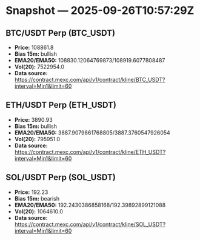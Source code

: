 # Snapshot — 2025-09-26T10:57:29Z

## BTC/USDT Perp (BTC_USDT)
- **Price:** 108861.8
- **Bias 15m:** bullish
- **EMA20/EMA50:** 108830.12064769873/108919.6077808487
- **Vol(20):** 7522954.0
- **Data source:** https://contract.mexc.com/api/v1/contract/kline/BTC_USDT?interval=Min1&limit=60

## ETH/USDT Perp (ETH_USDT)
- **Price:** 3890.93
- **Bias 15m:** bullish
- **EMA20/EMA50:** 3887.9079861768805/3887.3760547926054
- **Vol(20):** 795951.0
- **Data source:** https://contract.mexc.com/api/v1/contract/kline/ETH_USDT?interval=Min1&limit=60

## SOL/USDT Perp (SOL_USDT)
- **Price:** 192.23
- **Bias 15m:** bearish
- **EMA20/EMA50:** 192.2430386858168/192.39892899121088
- **Vol(20):** 1064610.0
- **Data source:** https://contract.mexc.com/api/v1/contract/kline/SOL_USDT?interval=Min1&limit=60
